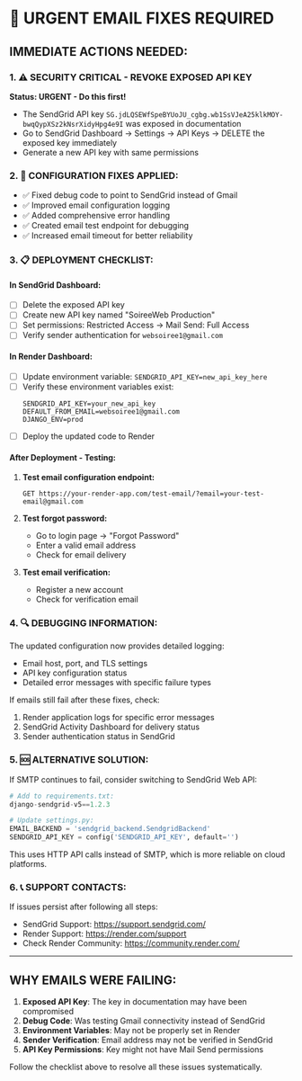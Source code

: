 # 🚨 URGENT EMAIL FIXES REQUIRED

## IMMEDIATE ACTIONS NEEDED:

### 1. ⚠️ SECURITY CRITICAL - REVOKE EXPOSED API KEY
**Status: URGENT - Do this first!**
- The SendGrid API key `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` was exposed in documentation
- Go to SendGrid Dashboard → Settings → API Keys → DELETE the exposed key immediately
- Generate a new API key with same permissions

### 2. 🔧 CONFIGURATION FIXES APPLIED:
- ✅ Fixed debug code to point to SendGrid instead of Gmail
- ✅ Improved email configuration logging
- ✅ Added comprehensive error handling
- ✅ Created email test endpoint for debugging
- ✅ Increased email timeout for better reliability

### 3. 📋 DEPLOYMENT CHECKLIST:

#### In SendGrid Dashboard:
- [ ] Delete the exposed API key
- [ ] Create new API key named "SoireeWeb Production"
- [ ] Set permissions: Restricted Access → Mail Send: Full Access
- [ ] Verify sender authentication for `websoiree1@gmail.com`

#### In Render Dashboard:
- [ ] Update environment variable: `SENDGRID_API_KEY=new_api_key_here`
- [ ] Verify these environment variables exist:
  ```
  SENDGRID_API_KEY=your_new_api_key
  DEFAULT_FROM_EMAIL=websoiree1@gmail.com
  DJANGO_ENV=prod
  ```
- [ ] Deploy the updated code to Render

#### After Deployment - Testing:
1. **Test email configuration endpoint:**
   ```
   GET https://your-render-app.com/test-email/?email=your-test-email@gmail.com
   ```

2. **Test forgot password:**
   - Go to login page → "Forgot Password"
   - Enter a valid email address
   - Check for email delivery

3. **Test email verification:**
   - Register a new account
   - Check for verification email

### 4. 🔍 DEBUGGING INFORMATION:

The updated configuration now provides detailed logging:
- Email host, port, and TLS settings
- API key configuration status
- Detailed error messages with specific failure types

If emails still fail after these fixes, check:
1. Render application logs for specific error messages
2. SendGrid Activity Dashboard for delivery status
3. Sender authentication status in SendGrid

### 5. 🆘 ALTERNATIVE SOLUTION:

If SMTP continues to fail, consider switching to SendGrid Web API:

```python
# Add to requirements.txt:
django-sendgrid-v5==1.2.3

# Update settings.py:
EMAIL_BACKEND = 'sendgrid_backend.SendgridBackend'
SENDGRID_API_KEY = config('SENDGRID_API_KEY', default='')
```

This uses HTTP API calls instead of SMTP, which is more reliable on cloud platforms.

### 6. 📞 SUPPORT CONTACTS:

If issues persist after following all steps:
- SendGrid Support: https://support.sendgrid.com/
- Render Support: https://render.com/support
- Check Render Community: https://community.render.com/

---

## WHY EMAILS WERE FAILING:

1. **Exposed API Key**: The key in documentation may have been compromised
2. **Debug Code**: Was testing Gmail connectivity instead of SendGrid
3. **Environment Variables**: May not be properly set in Render
4. **Sender Verification**: Email address may not be verified in SendGrid
5. **API Key Permissions**: Key might not have Mail Send permissions

Follow the checklist above to resolve all these issues systematically.